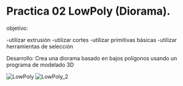 # Practica 02 LowPoly (Diorama).

objetivo:


 -utilizar extrusión
 -utilizar cortes
 -utilizar  primitivas básicas
 -utilizar herramientas de selección

Desarrollo:
Crea una diorama basado en bajos polígonos usando un programa de modelado 3D

![LowPoly](https://github.com/Manuel40702/Simulacion_Por_Computadora_JoseManuelNunez/assets/145162147/147378b8-6f6e-491e-8d5c-d0430b6e92a2)
![LowPoly_2](https://github.com/Manuel40702/Simulacion_Por_Computadora_JoseManuelNunez/assets/145162147/8c89e912-9735-46ad-85ae-3938f360d2fc)
